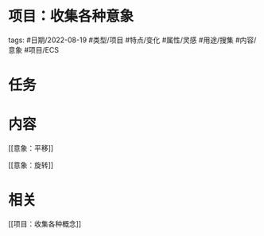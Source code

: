 # 项目：收集各种意象


tags: #日期/2022-08-19 #类型/项目 #特点/变化 #属性/灵感 #用途/搜集 #内容/意象 #项目/ECS 


# 任务



# 内容

[[意象：平移]]

[[意象：旋转]]



# 相关

[[项目：收集各种概念]]